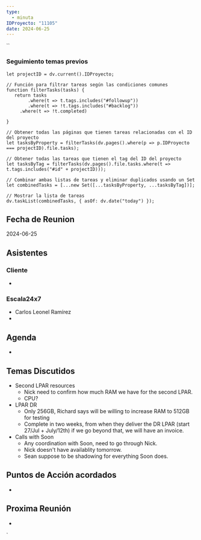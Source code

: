 ```yaml
---
type:
  - minuta
IDProyecto: "11105"
date: 2024-06-25
---
```

``

### Seguimiento temas previos
```dataviewjs
let projectID = dv.current().IDProyecto;

// Función para filtrar tareas según las condiciones comunes
function filterTasks(tasks) {
   return tasks
        .where(t => t.tags.includes("#followup"))
        .where(t => !t.tags.includes("#backlog"))
     .where(t => !t.completed)
        
}

// Obtener todas las páginas que tienen tareas relacionadas con el ID del proyecto
let tasksByProperty = filterTasks(dv.pages().where(p => p.IDProyecto === projectID).file.tasks);

// Obtener todas las tareas que tienen el tag del ID del proyecto
let tasksByTag = filterTasks(dv.pages().file.tasks.where(t => t.tags.includes("#id" + projectID)));

// Combinar ambas listas de tareas y eliminar duplicados usando un Set
let combinedTasks = [...new Set([...tasksByProperty, ...tasksByTag])];

// Mostrar la lista de tareas
dv.taskList(combinedTasks, { asOf: dv.date("today") });
 ```
## Fecha de Reunion
2024-06-25

## Asistentes

### Cliente
* 
### Escala24x7
- Carlos Leonel Ramírez
-  

## Agenda
* 
## Temas Discutidos
*  Second LPAR resources
	* Nick need to confirm how much RAM we have for the second LPAR.
	* CPU?
* LPAR DR
	* Only 256GB, Richard says will be willing to increase RAM to 512GB for testing
	* Complete in two weeks, from when they deliver the DR LPAR (start 27/Jul + July/12th) if we go beyond that, we will have an invoice.
* Calls with Soon
	* Any coordination with  Soon, need to go through Nick.
	* Nick doesn't have availablity tomorrow.
	* Sean suppose to be shadowing for everything Soon does.
## Puntos de Acción acordados
*  

## Proxima Reunión
*   

`
